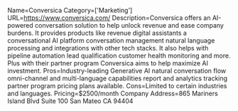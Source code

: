 Name=Conversica
Category=['Marketing']
URL=https://www.conversica.com/
Description=Conversica offers an AI-powered conversation solution to help unlock revenue and ease company burdens. It provides products like revenue digital assistants a conversational AI platform conversation management natural language processing and integrations with other tech stacks. It also helps with pipeline automation lead qualification customer health monitoring and more. Plus with their partner program Conversica aims to help maximize AI investment.
Pros=Industry-leading Generative AI natural conversation flow omni-channel and multi-language capabilities report and analytics tracking partner program pricing plans available.
Cons=Limited to certain industries and languages.
Pricing=$2500/month
Company Address=865 Mariners Island Blvd Suite 100 San Mateo CA 94404
